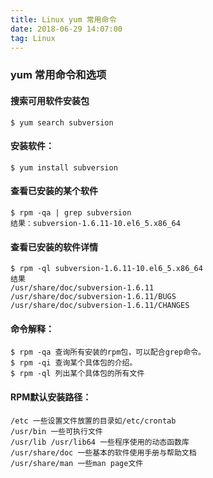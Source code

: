 ```yaml
---
title: Linux yum 常用命令
date: 2018-06-29 14:07:00
tag: Linux
---
```


### yum 常用命令和选项
#### 搜索可用软件安装包

    $ yum search subversion
    
#### 安装软件：

    $ yum install subversion
    
#### 查看已安装的某个软件 

    $ rpm -qa | grep subversion
    结果：subversion-1.6.11-10.el6_5.x86_64
    
#### 查看已安装的软件详情

    $ rpm -ql subversion-1.6.11-10.el6_5.x86_64
    结果
    /usr/share/doc/subversion-1.6.11
    /usr/share/doc/subversion-1.6.11/BUGS
    /usr/share/doc/subversion-1.6.11/CHANGES
    
#### 命令解释：

    $ rpm -qa 查询所有安装的rpm包，可以配合grep命令。
    $ rpm -qi 查询某个具体包的介绍。
    $ rpm -ql 列出某个具体包的所有文件
    
#### RPM默认安装路径：

    /etc 一些设置文件放置的目录如/etc/crontab
    /usr/bin 一些可执行文件
    /usr/lib /usr/lib64 一些程序使用的动态函数库
    /usr/share/doc 一些基本的软件使用手册与帮助文档
    /usr/share/man 一些man page文件
    